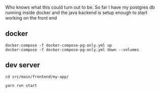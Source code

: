 Who knows what this could turn out to be.
So far I have my postgres db running inside docker and the java backend is setup enough to start working on the front end

## docker

```
docker-compose -f docker-compose-pg-only.yml up
docker-compose -f docker-compose-pg-only.yml down --volumes
```

## dev server

`cd src/main/frontend/my-app/`

`yarn run start`
